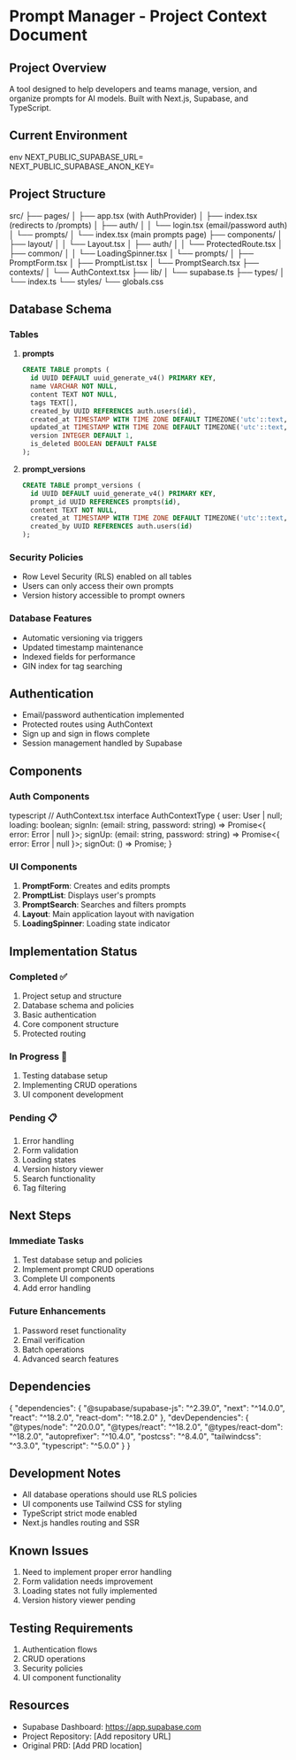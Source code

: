 # Prompt Manager - Project Context Document

## Project Overview
A tool designed to help developers and teams manage, version, and organize prompts for AI models. Built with Next.js, Supabase, and TypeScript.

## Current Environment
env
NEXT_PUBLIC_SUPABASE_URL=
NEXT_PUBLIC_SUPABASE_ANON_KEY=
## Project Structure
src/
├── pages/
│ ├── app.tsx (with AuthProvider)
│ ├── index.tsx (redirects to /prompts)
│ ├── auth/
│ │ └── login.tsx (email/password auth)
│ └── prompts/
│ └── index.tsx (main prompts page)
├── components/
│ ├── layout/
│ │ └── Layout.tsx
│ ├── auth/
│ │ └── ProtectedRoute.tsx
│ ├── common/
│ │ └── LoadingSpinner.tsx
│ └── prompts/
│ ├── PromptForm.tsx
│ ├── PromptList.tsx
│ └── PromptSearch.tsx
├── contexts/
│ └── AuthContext.tsx
├── lib/
│ └── supabase.ts
├── types/
│ └── index.ts
└── styles/
└── globals.css

## Database Schema

### Tables
1. **prompts**
   ```sql
   CREATE TABLE prompts (
     id UUID DEFAULT uuid_generate_v4() PRIMARY KEY,
     name VARCHAR NOT NULL,
     content TEXT NOT NULL,
     tags TEXT[],
     created_by UUID REFERENCES auth.users(id),
     created_at TIMESTAMP WITH TIME ZONE DEFAULT TIMEZONE('utc'::text, NOW()),
     updated_at TIMESTAMP WITH TIME ZONE DEFAULT TIMEZONE('utc'::text, NOW()),
     version INTEGER DEFAULT 1,
     is_deleted BOOLEAN DEFAULT FALSE
   );
   ```

2. **prompt_versions**
   ```sql
   CREATE TABLE prompt_versions (
     id UUID DEFAULT uuid_generate_v4() PRIMARY KEY,
     prompt_id UUID REFERENCES prompts(id),
     content TEXT NOT NULL,
     created_at TIMESTAMP WITH TIME ZONE DEFAULT TIMEZONE('utc'::text, NOW()),
     created_by UUID REFERENCES auth.users(id)
   );
   ```

### Security Policies
- Row Level Security (RLS) enabled on all tables
- Users can only access their own prompts
- Version history accessible to prompt owners

### Database Features
- Automatic versioning via triggers
- Updated timestamp maintenance
- Indexed fields for performance
- GIN index for tag searching

## Authentication
- Email/password authentication implemented
- Protected routes using AuthContext
- Sign up and sign in flows complete
- Session management handled by Supabase

## Components

### Auth Components
typescript
// AuthContext.tsx
interface AuthContextType {
user: User | null;
loading: boolean;
signIn: (email: string, password: string) => Promise<{ error: Error | null }>;
signUp: (email: string, password: string) => Promise<{ error: Error | null }>;
signOut: () => Promise<void>;
}

### UI Components
1. **PromptForm**: Creates and edits prompts
2. **PromptList**: Displays user's prompts
3. **PromptSearch**: Searches and filters prompts
4. **Layout**: Main application layout with navigation
5. **LoadingSpinner**: Loading state indicator

## Implementation Status

### Completed ✅
1. Project setup and structure
2. Database schema and policies
3. Basic authentication
4. Core component structure
5. Protected routing

### In Progress 🚧
1. Testing database setup
2. Implementing CRUD operations
3. UI component development

### Pending 📋
1. Error handling
2. Form validation
3. Loading states
4. Version history viewer
5. Search functionality
6. Tag filtering

## Next Steps

### Immediate Tasks
1. Test database setup and policies
2. Implement prompt CRUD operations
3. Complete UI components
4. Add error handling

### Future Enhancements
1. Password reset functionality
2. Email verification
3. Batch operations
4. Advanced search features

## Dependencies

{
"dependencies": {
"@supabase/supabase-js": "^2.39.0",
"next": "^14.0.0",
"react": "^18.2.0",
"react-dom": "^18.2.0"
},
"devDependencies": {
"@types/node": "^20.0.0",
"@types/react": "^18.2.0",
"@types/react-dom": "^18.2.0",
"autoprefixer": "^10.4.0",
"postcss": "^8.4.0",
"tailwindcss": "^3.3.0",
"typescript": "^5.0.0"
}
}

## Development Notes
- All database operations should use RLS policies
- UI components use Tailwind CSS for styling
- TypeScript strict mode enabled
- Next.js handles routing and SSR

## Known Issues
1. Need to implement proper error handling
2. Form validation needs improvement
3. Loading states not fully implemented
4. Version history viewer pending

## Testing Requirements
1. Authentication flows
2. CRUD operations
3. Security policies
4. UI component functionality

## Resources
- Supabase Dashboard: https://app.supabase.com
- Project Repository: [Add repository URL]
- Original PRD: [Add PRD location]